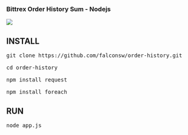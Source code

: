 ### Bittrex Order History Sum - Nodejs

<img src="https://cdn.pbrd.co/images/H8JPk3k.png"/>

INSTALL
----
<pre>
git clone https://github.com/falconsw/order-history.git

cd order-history

npm install request

npm install foreach
</pre>
RUN
----
<pre>
node app.js
</pre> 

